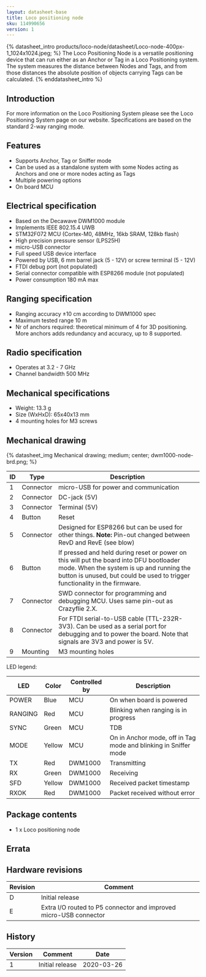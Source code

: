```yaml
---
layout: datasheet-base
title: Loco positioning node
sku: 114990656
version: 1
---
```


{% datasheet_intro products/loco-node/datasheet/Loco-node-400px-1_1024x1024.jpeg; %}
The Loco Positioning Node is a versatile positioning device that can run either as an Anchor or Tag in a Loco Positioning system. The system measures the distance between Nodes and Tags, and from those distances the absolute position of objects carrying Tags can be calculated.
{% enddatasheet_intro %}

## Introduction

For more information on the Loco Positioning System please see the Loco Positioning System page on our website. Specifications are based on the standard 2-way ranging mode.

## Features

* Supports Anchor, Tag or Sniffer mode
* Can be used as a standalone system with some Nodes acting as Anchors and one or more nodes acting as Tags
* Multiple powering options
* On board MCU

## Electrical specification

* Based on the Decawave DWM1000 module
* Implements IEEE 802.15.4 UWB
* STM32F072 MCU (Cortex-M0, 48MHz, 16kb SRAM, 128kb flash)
* High precision pressure sensor (LPS25H)
* micro-USB connector
* Full speed USB device interface
* Powered by USB, 6 mm barrel jack (5 - 12V) or screw terminal (5 - 12V)
* FTDI debug port (not populated)
* Serial connector compatible with ESP8266 module (not populated)
* Power consumption 180 mA max

## Ranging specification

* Ranging accuracy ±10 cm according to DWM1000 spec
* Maximum tested range 10 m
* Nr of anchors required: theoretical minimum of 4 for 3D positioning. More anchors adds redundancy and accuracy, up to 8 supported.

## Radio specification

* Operates at 3.2 - 7 GHz
* Channel bandwidth 500 MHz

## Mechanical specifications

* Weight: 13.3 g
* Size (WxHxD): 65x40x13 mm
* 4 mounting holes for M3 screws

## Mechanical drawing

{% datasheet_img Mechanical drawing; medium; center; dwm1000-node-brd.png; %}

| ID | Type | Description |
| -- | ---- | ----------- |
| 1 | Connector | micro-USB for power and communication |
| 2 | Connector | DC-jack (5V) |
| 3 | Connector | Terminal (5V) |
| 4 | Button | Reset |
| 5 | Connector | Designed for ESP8266 but can be used for other things. **Note:** Pin-out changed between RevD and RevE (see blow) |
| 6 | Button | If pressed and held during reset or power on this will put the board into DFU bootloader mode. When the system is up and running the button is unused, but could be used to trigger functionality in the firmware. |
| 7 | Connector | SWD connector for programming and debugging MCU. Uses same pin-out as Crazyflie 2.X. |
| 8 | Connector | For FTDI serial-to-USB cable (TTL-232R-3V3). Can be used as a serial port for debugging and to power the board. Note that signals are 3V3 and power is 5V. |
| 9 | Mounting | M3 mounting holes |

LED legend:

| LED | Color | Controlled by | Description |
| --- | ----- | ------------- | ----------- |
| POWER | Blue | MCU | On when board is powered |
| RANGING | Red | MCU | Blinking when ranging is in progress |
| SYNC | Green | MCU | TDB |
| MODE | Yellow | MCU | On in Anchor mode, off in Tag mode and blinking in Sniffer mode |
| TX | Red | DWM1000 | Transmitting |
| RX | Green | DWM1000 | Receiving |
| SFD | Yellow | DWM1000 | Received packet timestamp |
| RXOK | Red | DWM1000 | Packet received without error |

## Package contents

* 1 x Loco positioning node

## Errata

## Hardware revisions

| Revision | Comment |
| ------- | ------- |
| D | Initial release |
| E | Extra I/O routed to P5 connector and improved micro-USB connector |

## History

| Version | Comment | Date |
| ------- | ------- | ---- |
| 1 | Initial release | 2020-03-26 |
